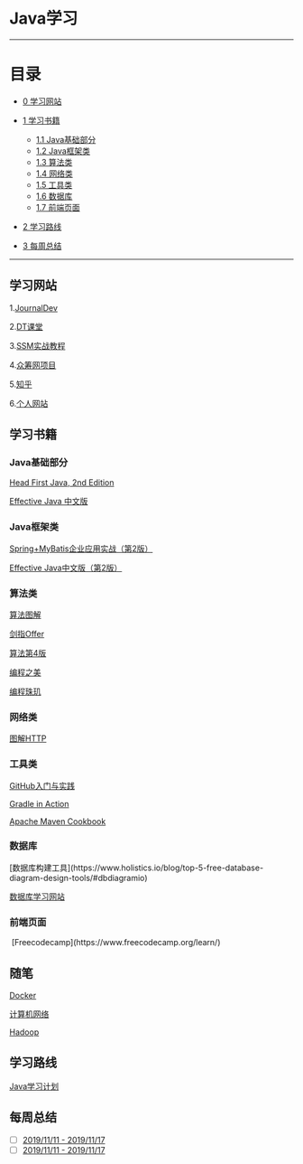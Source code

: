 # Java学习
***



# 目录
* [0 学习网站](#0)
* [1 学习书籍](#1)
	- [1.1 Java基础部分](#1.1)
	- [1.2 Java框架类](#1.2)
	- [1.3 算法类](#1.3)
	- [1.4 网络类](#1.4)
	- [1.5 工具类](#1.5)
	- [1.6 数据库](#1.6)
	- [1.7 前端页面](#1.7)

* [2 学习路线](#2)
* [3 每周总结](#3)






***

<h2 id='0'>学习网站</h2>

1.[JournalDev](https://www.journaldev.com/java-tutorial-java-ee-tutorials)

2.[DT课堂](https://ke.qq.com/course/list/dt%E8%AF%BE%E5%A0%82)

3.[SSM实战教程](https://www.bilibili.com/video/av48726918?p=14)

4.[众筹网项目](https://www.bilibili.com/video/av44673048/?p=62)

5.[知乎](https://www.zhihu.com/question/29444491/answers/updated)

6.[个人网站](https://how2j.cn/)


<h2 id="1"> 学习书籍</h2> 


<h3 id="1.1"> Java基础部分</h3> 

[Head First Java, 2nd Edition](https://github.com/LIU-HONGYANG/JavaLearning/blob/master/LearningBooks/Head%20First%20Java%2C%202nd%20Edition%20(%20PDFDrive.com%20).pdf)

[Effective Java 中文版](https://github.com/LIU-HONGYANG/JavaLearning/blob/master/LearningBooks/Effective%C2%A0Java%E4%B8%AD%E6%96%87%E7%89%88%EF%BC%88%E7%AC%AC2%E7%89%88%EF%BC%89.pdf)

<h3 id="1.2">  Java框架类</h3>

[Spring+MyBatis企业应用实战（第2版）](https://github.com/LIU-HONGYANG/JavaLearning/blob/master/LearningBooks/%E3%80%8ASpring%2BMyBatis%E4%BC%81%E4%B8%9A%E5%BA%94%E7%94%A8%E5%AE%9E%E6%88%98%EF%BC%88%E7%AC%AC2%E7%89%88%EF%BC%89%E3%80%8B_%E7%96%AF%E7%8B%82%E8%BD%AF%E4%BB%B6.pdf)

[Effective Java中文版（第2版）](https://github.com/LIU-HONGYANG/JavaLearning/blob/master/LearningBooks/Effective%C2%A0Java%E4%B8%AD%E6%96%87%E7%89%88%EF%BC%88%E7%AC%AC2%E7%89%88%EF%BC%89.pdf)

<h3 id="1.3"> 算法类</h3>

[算法图解](https://github.com/LIU-HONGYANG/Algorithm/blob/master/%E7%AE%97%E6%B3%95%E5%9B%BE%E8%A7%A3.pdf)

[剑指Offer](https://github.com/LIU-HONGYANG/Algorithm/blob/master/%E5%89%91%E6%8C%87offer.pdf)

[算法第4版](https://github.com/LIU-HONGYANG/Algorithm/blob/master/%E7%AE%97%E6%B3%95-%E7%AC%AC4%E7%89%88.pdf)

[编程之美](https://github.com/LIU-HONGYANG/Algorithm/blob/master/%E7%BC%96%E7%A8%8B%E4%B9%8B%E7%BE%8E-%E5%AE%8C%E6%95%B4%E7%89%88.pdf)

[编程珠玑](https://github.com/LIU-HONGYANG/Algorithm/blob/master/%E7%BC%96%E7%A8%8B%E7%8F%A0%E7%8E%91%EF%BC%88%E7%AC%AC2%E7%89%88%EF%BC%89.pdf)

<h3 id="1.4">网络类</h3>

[图解HTTP](https://github.com/LIU-HONGYANG/JavaLearning/blob/master/LearningBooks/%E5%9B%BE%E8%A7%A3HTTP.pdf)


<h3 id="1.5">工具类</h3>

[GitHub入门与实践](https://github.com/LIU-HONGYANG/JavaLearning/blob/master/LearningBooks/GitHub%25E5%2585%25A5%25E9%2597%25A8%25E4%25B8%258E%25E5%25AE%259E%25E8%25B7%25B5%2540www.java1234.com.pdf)

[Gradle in Action](https://github.com/LIU-HONGYANG/JavaLearning/blob/master/LearningBooks/manning-gradle-in-action-2014.pdf)

[Apache Maven Cookbook]()

<h3 id="1.6">数据库</h3>
[数据库构建工具](https://www.holistics.io/blog/top-5-free-database-diagram-design-tools/#dbdiagramio)

[数据库学习网站](https://www.w3schools.com/sql/sql_create_db.asp)

<h3 id="1.7">前端页面</h3>
 [Freecodecamp](https://www.freecodecamp.org/learn/)

<h2 id="2">随笔</h2>

[Docker](https://github.com/LIU-HONGYANG/JavaLearning/blob/master/Articles/Docker/Docker%E5%BA%8F%E8%A8%80.md)

[计算机网络](https://github.com/LIU-HONGYANG/JavaLearning/blob/master/Articles/%E8%AE%A1%E7%AE%97%E6%9C%BA%E7%BD%91%E7%BB%9C/%E8%AE%A1%E7%AE%97%E6%9C%BA%E7%BD%91%E7%BB%9C%E5%BA%8F%E8%A8%80.md)

[Hadoop]()


<h2 id="2">学习路线</h2>

[Java学习计划](https://github.com/LIU-HONGYANG/JavaLearning/blob/master/%E5%AD%A6%E4%B9%A0%E8%B7%AF%E7%BA%BF/StudyPlan.md)

<h2 id="3">每周总结</h2>

- [ ] [2019/11/11 - 2019/11/17](https://github.com/LIU-HONGYANG/JavaLearning/blob/master/WeeklySummary/2019:11:11%20-%202019:11:17.md) 
- [ ] [2019/11/11 - 2019/11/17](https://github.com/LIU-HONGYANG/JavaLearning/blob/master/WeeklySummary/2019:11:18%20-%202019:11:24.mds) 
